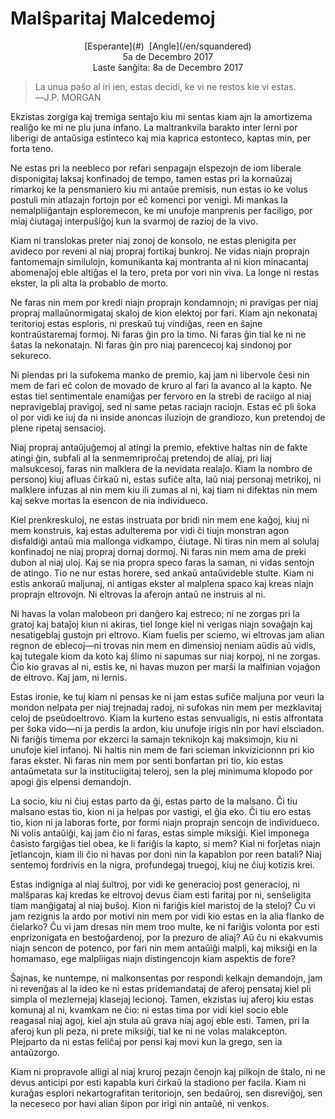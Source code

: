Malŝparitaj Malcedemoj
======================

<center>[Esperante](#)  [Angle](/en/squandered)</center>
<center>5a de Decembro 2017</center>
<center>Laste ŝanĝita: 8a de Decembro 2017</center>

>La unua paŝo al iri ien, estas decidi, ke vi ne restos kie vi estas.<br>
>―J.P. MORGAN

Ekzistas zorgiga kaj tremiga sentaĵo kiu mi sentas kiam ajn la amortizema realiĝo ke mi ne plu juna
infano. La maltrankvila barakto inter lerni por liberigi de antaŭsiga estinteco kaj mia kaprica
estonteco, kaptas min, per forta teno.

Ne estas pri la neebleco por refari senpagajn elspezojn de iom liberale disponigitaj laksaj
konfinadoj de tempo, tamen estas pri la kornaŭzaj rimarkoj ke la pensmaniero kiu mi antaŭe premisis,
nun estas io ke volus postuli min atlazajn fortojn por eĉ komenci por venigi. Mi mankas la
nemalpliiĝantajn esploremecon, ke mi unufoje manprenis per faciligo, por miaj ĉiutagaj interpuŝiĝoj
kun la svarmoj de razioj de la vivo.

Kiam ni translokas preter niaj zonoj de konsolo, ne estas plenigita per avideco por reveni al niaj
propraj fortikaj bunkroj. Ne vidas niajn proprajn fantomemajn similulojn, komunikanta kaj montranta
al ni kion minacantaj abomenaĵoj eble altiĝas el la tero, preta por vori nin viva. La longe ni
restas ekster, la pli alta la probablo de morto.

Ne faras nin mem por kredi niajn proprajn kondamnojn; ni pravigas per niaj propraj mallaŭnormigataj
skaloj de kion elektoj por fari. Kiam ajn nekonataj teritorioj estas esploris, ni preskaŭ tuj
vindiĝas, reen en ŝajne kontraŭstaremaj formoj. Ni faras ĝin pro la timo. Ni faras ĝin tial ke ni ne
ŝatas la nekonatajn. Ni faras ĝin pro niaj parencecoj kaj sindonoj por sekureco.

Ni plendas pri la sufokema manko de premio, kaj jam ni libervole ĉesi nin mem de fari eĉ colon de
movado de kruro al fari la avanco al la kapto. Ne estas tiel sentimentale enamiĝas per fervoro en la
strebi de raciigo al niaj nepravigeblaj pravigoj, sed ni same petas raciajn raciojn. Estas eĉ pli
ŝoka ol por vidi ke iuj da ni inside anoncas iluziojn de grandiozo, kun pretendoj de plene ripetaj
sensacioj.

Niaj propraj antaŭjuĝemoj al atingi la premio, efektive haltas nin de fakte atingi ĝin, subfali al
la senmemriproĉaj pretendoj de aliaj, pri liaj malsukcesoj, faras nin malklera de la nevidata
realaĵo. Kiam la nombro de personoj kiuj afluas ĉirkaŭ ni, estas sufiĉe alta, laŭ niaj personaj
metrikoj, ni malklere infuzas al nin mem kiu ili zumas al ni, kaj tiam ni difektas nin mem kaj sekve
mortas la esencon de nia individueco.

Kiel prenkreskuloj, ne estas instruata por bridi nin mem ene kaĝoj, kiuj ni mem konstruis, kaj estas
adulterema por vidi ĉi tiujn monstran agon disfaldiĝi antaŭ mia mallonga vidkampo, ĉiutage. Ni tiras
nin mem al solulaj konfinadoj ne niaj propraj dornaj dormoj. Ni faras nin mem ama de preki dubon al
niaj uloj. Kaj se nia propra speco faras la saman, ni vidas sentojn de atingo. Tio ne nur estas
horere, sed ankaŭ antaŭvideble stulte. Kiam ni estis ankoraŭ maljunaj, ni antigas ekster al malplena
spaco kaj kreas niajn proprajn eltrovojn. Ni eltrovas la aferojn antaŭ ne instruis al ni.

Ni havas la volan malobeon pri danĝero kaj estreco; ni ne zorgas pri la gratoj kaj bataĵoj kiun ni
akiras, tiel longe kiel ni verigas niajn sovaĝajn kaj nesatigeblaj gustojn pri eltrovo. Kiam fuelis
per sciemo, wi eltrovas jam alian regnon de eblecoj—ni trovas nin mem en dimensioj neniam aŭdis aŭ
vidis, kaj tutegale kiom da koto kaj ŝlimo ni sapumas sur niaj korpoj, ni ne zorgas. Ĉio kio gravas
al ni, estis ke, ni havas muzon per marŝi la malfinian vojaĝon de eltrovo. Kaj jam, ni lernis.

Estas ironie, ke tuj kiam ni pensas ke ni jam estas sufiĉe maljuna por veuri la mondon nelpata per
niaj trejnadaj radoj, ni sufokas nin mem per mezklavitaj celoj de pseŭdoeltrovo. Kiam la kurteno
estas senvualigis, ni estis alfrontata per ŝoka vido—ni ja perdis la ardon, kiu unufoje irigis nin
por havi elsciadon. Ni fariĝis timema por ekzerci la samajn teknikojn kaj maksimojn, kiu ni unufoje
kiel infanoj. Ni haltis nin mem de fari scieman inkvizicionnn pri kio faras ekster. Ni faras nin mem
por senti bonfartan pri tio, kio estas antaŭmetata sur la instituciigitaj teleroj, sen la plej
minimuma klopodo por apogi ĝis elpensi demandojn.

La socio, kiu ni ĉiuj estas parto da ĝi, estas parto de la malsano. Ĉi tiu malsano estas tio, kion
ni ja helpas por vastigi, el ĝia eko. Ĉi tiu ero estas tio, kion ni ja laboras forte, por formi
niajn proprajn sencojn de individueco. Ni volis antaŭiĝi, kaj jam ĉio ni faras, estas simple
miksiĝi. Kiel imponega ĉasisto fargiĝas tiel obea, ke li fariĝis la kapto, si mem? Kial ni forĵetas
niajn ĵetlancojn, kiam ili ĉio ni havas por doni nin la kapablon por reen batali? Niaj sentemoj
fordrivis en la nigra, profundegaj truegoj, kiuj ne ĉiuj kotizis krei.

Estas indigniga al niaj ŝultroj, por vidi ke generacioj post generacioj, ni malŝparas kaj kredas ke
eltrovoj devus ĉiam esti faritaj por ni, senŝeligita tiam manĝigataj al niaj buŝoj. Kion ni fariĝis
kiel maristoj de la steloj? Ĉu vi jam rezignis la ardo por motivi nin mem por vidi kio estas en la
alia flanko de ĉielarko? Ĉu vi jam dresas nin mem troo multe, ke ni fariĝis volonta por esti
enprizonigata en bestoĝardenoj, por la prezuro de aliaj? Aŭ ĉu ni ekakvumis niajn sencon de potenco,
por fari nin mem antaŭiĝi malpli, kaj miksiĝi en la homamaso, ege malpliigas niajn distingencojn
kiam aspektis de fore?

Ŝajnas, ke nuntempe, ni malkonsentas por respondi kelkajn demandojn, jam ni revenĝas al la ideo ke
ni estas pridemandataj de aferoj pensataj kiel pli simpla ol mezlernejaj klasejaj lecionoj. Tamen,
ekzistas iuj aferoj kiu estas komunaj al ni, kvamkam ne ĉio: ni estas tima por vidi kiel socio eble
reagasal niaj agoj, kiel ajn stula aŭ grava niaj agoj eble esti. Tamen, pri la aferoj kun pli peza,
ni prete miksiĝi, tial ke ni ne volas malakcepton. Plejparto da ni estas feliĉaj por pensi kaj movi
kun la grego, sen ia antaŭzorgo.

Kiam ni propravole alligi al niaj kruroj pezajn ĉenojn kaj pilkojn de ŝtalo, ni ne devus anticipi
por esti kapabla kuri ĉirkaŭ la stadiono per facila. Kiam ni kuraĝas esplori nekartografitan
teritoriojn, sen bedaŭroj, sen disreviĝoj, sen la neceseco por havi alian ŝipon por irigi nin
antaŭé, ni venkos.
